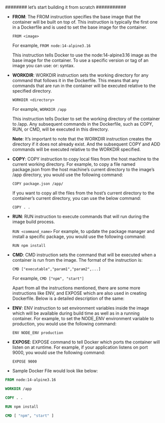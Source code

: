 ######## let’s start building it from scratch ###########

- **FROM**: The FROM instruction specifies the base image that the container will be built on top of. This instruction is typically the first one in a Dockerfile and is used to set the base image for the container. 
   
   `FROM <image>`

  For example, 
   `FROM node:14-alpine3.16`
   
  This instruction tells Docker to use the node:14-alpine3.16 image as the base image for the container. To use a specific version or tag of an image you can use:<version> or:<tag> syntax.

- **WORKDIR**: WORKDIR instruction sets the working directory for any command that follows it in the Dockerfile.
  This means that any commands that are run in the container will be executed relative to the specified directory. 

    `WORKDIR <directory>`

  For example,
    `WORKDIR /app`

  This instruction tells Docker to set the working directory of the container to /app. Any subsequent commands in the Dockerfile, such as COPY, RUN, or CMD, will be executed in this directory.

  **Note**: It’s important to note that the WORKDIR instruction creates the directory if it does not already exist. And the subsequent COPY and ADD commands will be executed relative to the WORKDIR specified.

- **COPY**: COPY instruction to copy local files from the host machine to the current working directory. 
  For example, to copy a file named package.json from the host machine’s current directory to the image’s /app directory, you would use the following command:

  `COPY package.json /app/`

  If you want to copy all the files from the host’s current directory to the container’s current directory, you can use the below command:
  
   `COPY . .`

- **RUN**: RUN instruction to execute commands that will run during the image build process. 

    `RUN <command_name>`
  For example, to update the package manager and install a specific package, you would use the following command:
    
    `RUN npm install`

- **CMD**: CMD instruction sets the command that will be executed when a container is run from the image.
         The format of the instruction is:
       
    `CMD ["executable","param1","param2",...]`
	
  For example,
    `CMD ["npm", "start"]`
	
  Apart from all the instructions mentioned, there are some more instructions like ENV, and EXPOSE which are also used in creating Dockerfile. Below is a detailed description of the same:

- **ENV**: ENV instruction to set environment variables inside the image which will be available during build time as well as in a running container. For example, to set the NODE_ENV environment variable to production, you would use the following command:

    `ENV NODE_ENV production`

- **EXPOSE**: EXPOSE command to tell Docker which ports the container will listen on at runtime. For example, if your application listens on port 9000, you would use the following command:
    
    `EXPOSE 9000`

- Sample Docker File would look like below:

```dockerfile
FROM node:14-alpine3.16

WORKDIR /app

COPY . .

RUN npm install

CMD [ "npm", "start" ]
